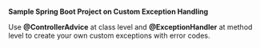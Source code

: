 **Sample Spring Boot Project on Custom Exception Handling**

Use **@ControllerAdvice** at class level and **@ExceptionHandler** at method level
 to create your own custom exceptions with error codes.
